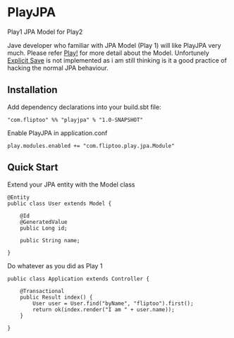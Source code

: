 # PlayJPA
Play1 JPA Model for Play2

Jave developer who familiar with JPA Model (Play 1) will like PlayJPA very much.
Please refer [Play!](https://www.playframework.com/documentation/1.3.x/jpa#anamefindingFindingobjectsa) for more detail about the Model. Unfortunely [Explicit Save](https://www.playframework.com/documentation/1.3.x/jpa#anamesaveExplicitsavea) is not implemented as i am still thinking is it a good practice of hacking the normal JPA behaviour.

## Installation
Add dependency declarations into your build.sbt file:
```
"com.fliptoo" %% "playjpa" % "1.0-SNAPSHOT"
```
Enable PlayJPA in application.conf
```
play.modules.enabled += "com.fliptoo.play.jpa.Module"
```
## Quick Start

Extend your JPA entity with the Model class

```
@Entity
public class User extends Model {

    @Id
    @GeneratedValue
    public Long id;

    public String name;

}
```

Do whatever as you did as Play 1
```
public class Application extends Controller {

    @Transactional
    public Result index() {
        User user = User.find("byName", "fliptoo").first();
        return ok(index.render("I am " + user.name));
    }

}
```
